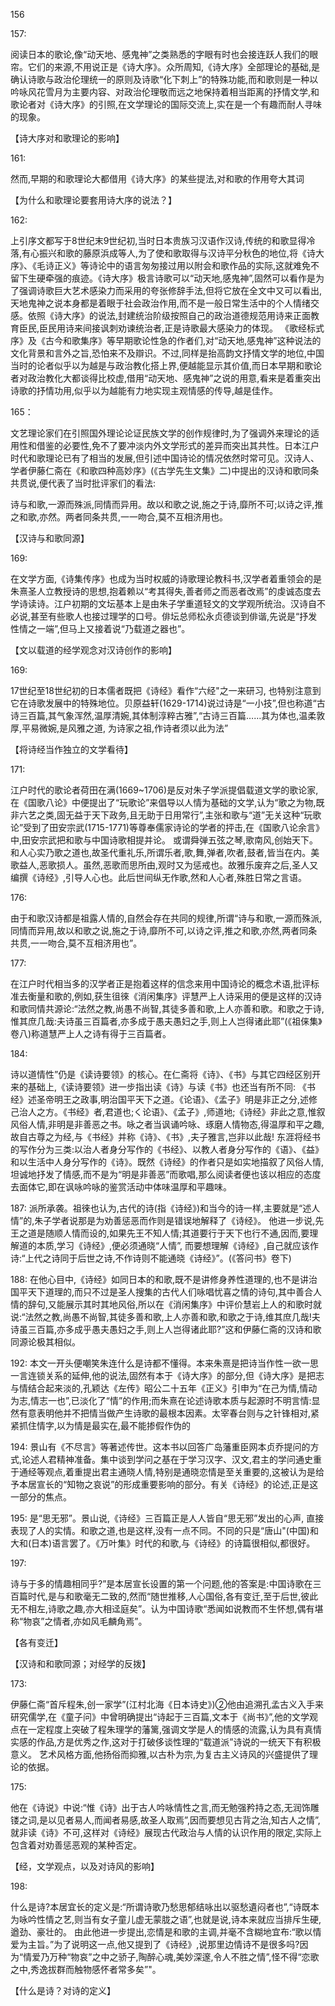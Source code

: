 156

157:

阅读日本的歌论,像“动天地、感鬼神”之类熟悉的字眼有时也会接连跃人我们的眼帘。它们的来源,不用说正是《诗大序》。众所周知,《诗大序》全部理论的基础,是确认诗歌与政治伦理统一的原则及诗歌“化下刺上”的特殊功能,而和歌则是一种以吟咏风花雪月为主要内容、对政治伦理敬而远之地保持着相当距离的抒情文学,和歌论者对《诗大序》的引照,在文学理论的国际交流上,实在是一个有趣而耐人寻味的现象。

【诗大序对和歌理论的影响】

161:

然而,早期的和歌理论大都借用《诗大序》的某些提法,对和歌的作用夸大其词

【为什么和歌理论要套用诗大序的说法？】

162:

上引序文都写于8世纪末9世纪初,当时日本贵族习汉语作汉诗,传统的和歌显得冷落,有心振兴和歌的藤原浜成等人,为了使和歌取得与汉诗平分秋色的地位,将《诗大序》、《毛诗正义》等诗论中的语言匆匆接过用以附会和歌作品的实际,这就难免不留下生硬牵强的痕迹。《诗大序》极言诗歌可以“动天地,感鬼神”,固然可以看作是为了强调诗歌巨大艺术感染力而采用的夸张修辞手法,但将它放在全文中又可以看出,天地鬼神之说本身都是着眼于社会政治作用,而不是一般日常生活中的个人情绪交感。依照《诗大序》的说法,封建统治阶级按照自己的政治道德规范用诗来正面教育臣民,臣民用诗来间接讽刺劝谏统治者,正是诗歌最大感染力的体现。
《歌经标式序》及《古今和歌集序》等早期歌论性急的作者们,对“动天地,感鬼神”这种说法的文化背景和言外之旨,恐怕来不及辯识。不过,同样是抬高韵文抒情文学的地位,中国当时的论者似乎以为越是与政治教化搭上界,便越能显示其价值,而日本早期和歌论者对政治教化大都谈得比校虚,借用“动天地、感鬼神”之说的用意,看来是着重突出诗歌的抒情功用,似乎以为越能有力地实现主观情感的传导,越是佳作。


165：

文艺理论家们在引照国外理论论证民族文学的创作规律时,为了强调外来理论的适用性和借鉴的必要性,免不了要冲淡内外文学形式的差异而突出其共性。日本江户时代和歌理论已有了相当的发展,但引述中国诗论的情况依然时常可见。汉诗人、学者伊藤仁斋在《和歌四种高妙序》(《古学先生文集》二)中提出的汉诗和歌同条共贯说,便代表了当时批评家们的看法: 

诗与和歌,一源而殊派,同情而异用。故以和歌之说,施之于诗,靡所不可;以诗之评,推之和歌,亦然。两者同条共贯,一一吻合,莫不互相济用也。

【汉诗与和歌同源】


169:

在文学方面,《诗集传序》也成为当时权威的诗歌理论教科书,汉学者着重领会的是朱熹圣人立教授诗的思想,抱着赖以“考其得失,善者师之而恶者改焉”的虔诚态度去学诗读诗。江户初期的文坛基本上是由朱子学重道轻文的文学观所统治。汉诗自不必说,甚至有些歌人也接过理学的口号。俳坛总师松永贞德谈到俳谐,先说是“抒发性情之一端”,但马上又接着说“乃载道之器也”。

【文以载道的经学观念对汉诗创作的影响】

169:

17世纪至18世纪初的日本儒者既把《诗经》看作“六经"之一来研习, 也特别注意到它在诗歌发展中的特殊地位。贝原益轩(1629-1714)说过诗是“一小技”,但也称道“古诗三百篇,其气象浑然,温厚清婉,其体制淳粹古雅”,“古诗三百篇……其为体也,温柔敦厚,平易微婉,是风雅之道, 为诗家之祖,作诗者须以此为法”

【将诗经当作独立的文学看待】

171:

江户时代的歌论者荷田在满(1669~1706)是反对朱子学派提倡载道文学的歌论家,在《国歌八论》中便提出了“玩歌论”来倡导以人情为基础的文学,认为“歌之为物,既非六艺之类,固无益于天下政务,且无助于日用常行”,主张和歌与“道”无关这种“玩歌论”受到了田安宗武(1715-1771)等尊奉儒家诗论的学者的抨击,在《国歌八论余言》中,田安宗武把和歌与中国诗歌相提并论。
或谓舜弹五弦之琴,歌南风,创始天下。和人心实乃歌之道也,故圣代重礼乐,所谓乐者,歌,舞,弹者,吹者,鼓者,皆当在内。美歌益人,恶歌损人。虽然,恶歌而思所由,观时又为惩戒也。故雅乐废弃之后,圣人又编撰《诗经》,引导人心也。此后世间纵无作歌,然和人心者,殊胜日常之言语。

176:

由于和歌汉诗都是祖露人情的,自然会存在共同的规律,所谓“诗与和歌,一源而殊派,同情而异用,故以和歌之说,施之于诗,靡所不可,以诗之评,推之和歌,亦然,两者同条共贯,一一吻合,莫不互相济用也”。

177:

在江户时代相当多的汉学者正是抱着这样的信念来用中国诗论的概念术语,批评标准去衡量和歌的,例如,获生徂徠《消闲集序》评慧严上人诗采用的便是这样的汉诗和歌同情共源论:“法然之教,尚愚不尚智,其徒多善和歌,上人亦善和歌。和歌之于诗,惟其庶几哉:夫诗虽三百篇者,亦多成于愚夫愚妇之手,则上人岂得诸此耶”(《祖俫集》卷八)称道慧严上人之诗有得于三百篇者。

184:

诗以道情性”仍是《读诗要领》的核心。在仁斋将《诗》、《书》与其它四经区别开来的基础上,《读诗要领》进一步指出读《诗》与读《书》也还当有所不同: 《书经》述圣帝明王之政事,明治国平天下之道。《论语》、《孟子》明是非正之分,述修己治人之方。《书经》者,君道也;く论语》、《孟子》,师道地;《诗经》非此之意,惟叙风俗人情,非明是非善恶之书。咏之者当讽诵吟咏、琢磨人情物态,得温厚和平之趣,故自古尊之为经,与《书经》并称《诗》、《书》,夫子雅言,岂非以此哉! 东涯将经书的写作分为三类:以治人者身分写作的《书经》、以教人者身分写作的《语》、《益》和以生活中人身分写作的《诗》。既然《诗经》的作者只是如实地描叙了风俗人情,坦诚地抒发了情感,而不是为“明是非善恶”而歌唱,那么阅读者便也该以相应的态度去面体它,即在讽咏吟咏的鉴赏活动中体味温厚和平趣味。

187:
派所承袭。祖徠也认为,古代的诗(指《诗经》)和当今的诗一样,主要就是“述人情”的,朱子学者说那是为劝善惩恶而作则是错误地解释了《诗经》。
他进一步说,先王之道是随顺人情而设的,如果先王不知人情;其道要行于天下也行不通,因而,要理解道的本质,学习《诗经》,便必须通晓“人情”, 而要想理解《诗经》,自己就应该作诗:“上代之诗同于后世之诗,不作诗则不能通晓《诗经》”。(《答问书》卷下)

188:
在他心目中,《诗经》如同日本的和歌,既不是讲修身养性道理的,也不是讲治国平天下道理的,而只不过是圣人搜集的古代人们咏唱忧喜之情的诗句,其中善合人情的辞句,又能展示其时其地风俗,所以在《消闲集序》中评价慧岩上人的和歌时就说:“法然之教,尚愚不尚智,其徒多善和歌,上人亦善和歌,和歌之于诗,维其庶几哉!夫诗虽三百篇,亦多成乎愚夫愚妇之手,则上人岂得诸此耶?”这和伊藤仁斋的汉诗和歌同源论极其相似。

192:
本文一开头便嘲笑朱连什么是诗都不懂得。本来朱熹是把诗当作性一欲一思一言连锁关系的延伸,他的说法,固然有本于《诗大序》的部分,但《诗大序》是把志与情结合起来淡的,孔颖达《左传》昭公二十五年《正义》引申为“在己为情,情动为志,情志一也”,已淡化了“情”的作用;而朱熹在论述诗歌本质与起源时不明言情:显然有意表明他并不把情当做产生诗歌的最根本因素。太宰春台则与之针锋相对,紧紧抓住情字,以为情是最实在,最不能掺假作伪的

194:
景山有《不尽言》等著述传世。这本书以回答广岛藩重臣网本贞乔提问的方式,论述人君精神准备。集中谈到学问之基在于学习汉字、汉文,君主的学问通史重于通经等观点,着重提出君主通晓人情,特别是通晓恋情是至关重要的,这被认为是给予本居宣长的“知物之哀说”的形成重要影响的部分。有关《诗经》的论述,正是这一部分的焦点。



195:
是“思无邪”。景山说,《诗经》三百篇正是人人皆自“思无邪”发出的心声, 直接表现了人的实情。和歌之道,也是这样,没有一点不同。不同的只是“唐山"(中国)和大和(日本)语言罢了。《万叶集》时代的和歌,与《诗经》的诗篇很相似,都很好。


197:

诗与于多的情趣相同乎?”是本居宣长设置的第一个问题,他的答案是:中国诗歌在三百篇时代,是与和歌毫无二致的,然而“随世推移,人心国俗,各有变迁,至于后世,彼此无不相左,诗歌之趣,亦大相迳庭矣”。认为中国诗歌“悉闻如说教而不生怀想,偶有堪称“物哀”之情者,亦如风毛麟角焉”。

【各有变迁】


【汉诗和和歌同源；对经学的反拨】


173:

伊藤仁斋“首斥程朱,创一家学”(江村北海《日本诗史》)②他由追溯孔孟古义入手来研究儒学,在《童子问》中曾明确提出“诗起于三百篇,文本于《尚书》”,他的文学观点在一定程度上突破了程朱理学的藩篱,强调文学是人的情感的流露,认为具有真情实感的作品,方是优秀之作,这对于打破侈谈性理的“载道派”诗说的一统天下有积极意义。
艺术风格方面,他扬俗而抑雅,以古朴为宗,为复古主义诗风的兴盛提供了理论的依据。

175:

他在《诗说》中说:“惟《诗》出于古人吟咏情性之言,而无勉强矜持之态,无润饰雕镂之词,是以见者易人,而闻者易感,故圣人取焉”,因而要想见古背之治,知古人之情”,就非读《诗》不可,这样对《诗经》展现古代政治与人情的认识作用的限定,实际上包含着对劝善惩恶观的某种否定。

【经，文学观点，以及对诗风的影响】

198:

什么是诗?本居宜长的定义是:“所谓诗歌乃愁思郁结咏出以驱愁遺闷者也”,“诗既本为咏吟性情之艺,则当有女子童儿虚无蒙胧之语”,也就是说,诗本来就应当排斥生硬,遒劲、豪壮的。
由此他进一步提出,恋情是和歌的主调,并毫不含糊地宜布:“歌以情爱为主旨。”为了说明这一点,他又提到了《诗经》,说那里边情诗不是很多吗?因为“情爱乃万种“物哀”之中之骄子,陶醉心魂,美妙深邃,令人不胜之情”,怪不得“恋歌之中,秀逸拔群而触物感怀者常多矣”"。

【什么是诗？对诗的定义】
